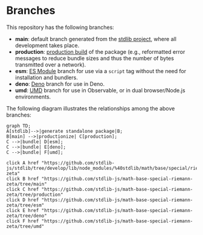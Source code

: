 <!--

@license Apache-2.0

Copyright (c) 2022 The Stdlib Authors.

Licensed under the Apache License, Version 2.0 (the "License");
you may not use this file except in compliance with the License.
You may obtain a copy of the License at

    http://www.apache.org/licenses/LICENSE-2.0

Unless required by applicable law or agreed to in writing, software
distributed under the License is distributed on an "AS IS" BASIS,
WITHOUT WARRANTIES OR CONDITIONS OF ANY KIND, either express or implied.
See the License for the specific language governing permissions and
limitations under the License.

-->

# Branches

This repository has the following branches:

-   **main**: default branch generated from the [stdlib project][stdlib-url], where all development takes place.
-   **production**: [production build][production-url] of the package (e.g., reformatted error messages to reduce bundle sizes and thus the number of bytes transmitted over a network).
-   **esm**: [ES Module][esm-url] branch for use via a `script` tag without the need for installation and bundlers.
-   **deno**: [Deno][deno-url] branch for use in Deno.
-   **umd**: [UMD][umd-url] branch for use in Observable, or in dual browser/Node.js environments.

The following diagram illustrates the relationships among the above branches:

```mermaid
graph TD;
A[stdlib]-->|generate standalone package|B;
B[main] -->|productionize| C[production];
C -->|bundle| D[esm];
C -->|bundle| E[deno];
C -->|bundle| F[umd];

click A href "https://github.com/stdlib-js/stdlib/tree/develop/lib/node_modules/%40stdlib/math/base/special/riemann-zeta"
click B href "https://github.com/stdlib-js/math-base-special-riemann-zeta/tree/main"
click C href "https://github.com/stdlib-js/math-base-special-riemann-zeta/tree/production"
click D href "https://github.com/stdlib-js/math-base-special-riemann-zeta/tree/esm"
click E href "https://github.com/stdlib-js/math-base-special-riemann-zeta/tree/deno"
click F href "https://github.com/stdlib-js/math-base-special-riemann-zeta/tree/umd"
```

[stdlib-url]: https://github.com/stdlib-js/stdlib/tree/develop/lib/node_modules/%40stdlib/math/base/special/riemann-zeta
[production-url]: https://github.com/stdlib-js/math-base-special-riemann-zeta/tree/production
[deno-url]: https://github.com/stdlib-js/math-base-special-riemann-zeta/tree/deno
[umd-url]: https://github.com/stdlib-js/math-base-special-riemann-zeta/tree/umd
[esm-url]: https://github.com/stdlib-js/math-base-special-riemann-zeta/tree/esm